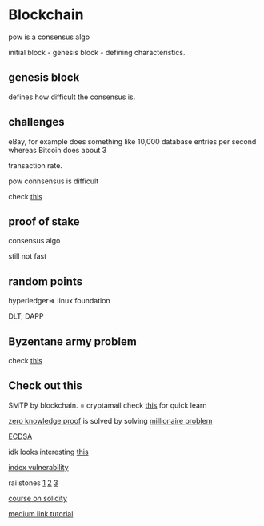 # Blockchain

pow is a consensus algo

initial block - genesis block - defining characteristics.


## genesis block 

defines how difficult the consensus is.


## challenges

eBay, for example does something like 10,000 database entries per second whereas Bitcoin does about 3

transaction rate.

pow connsensus is difficult

check [this](https://medium.com/@jimmysong/alternatives-to-blockchain-9f858c0a1f2d)

## proof of stake

consensus algo

still not fast

## random points
hyperledger=> linux foundation

DLT, DAPP

## Byzentane army problem

check [this](https://medium.com/all-things-ledger/the-byzantine-generals-problem-168553f31480)

## Check out this

SMTP by blockchain. = cryptamail
check [this](https://medium.com/market-protocol/blockchain-crash-course-protocols-dapps-apis-and-dexs-4c324964f9c2) for quick learn

[zero knowledge proof](https://en.wikipedia.org/wiki/Zero-knowledge_proof) is solved by solving [millionaire problem](https://en.wikipedia.org/wiki/Yao%27s_Millionaires%27_Problem)


[ECDSA](https://en.wikipedia.org/wiki/Elliptic_Curve_Digital_Signature_Algorithm)

idk looks interesting [this](https://decentric.xy.company/new-way-passive-income?utm_source=GoogleAdsSearch&utm_medium=Search&utm_campaign=1712625558&utm_term=bitcoin%20mining&utm_content=PassiveIncome&utm_admix=65888038534+333230763592&utm_mediatype=Paid&utm_reality=Virtual&utm_sense=Sight&gclid=EAIaIQobChMI0fPT7sfT4AIViBiPCh0JLw8OEAAYASAAEgI4TfD_BwE)

[index vulnerability](https://en.wikipedia.org/wiki/Vulnerability_index)

rai stones [1](https://www.forbes.com/sites/oliversmith/2018/03/23/blockchains-secret-1000-year-history/)
[2](https://www.sciencenews.org/article/yap-stone-money-bitcoin-blockchain-cryptocurrency)
[3](https://medium.com/the-mission/the-island-of-yap-and-the-idea-of-money-9f570421d854)

[course on solidity](https://coursetro.com/courses/20/Developing-Ethereum-Smart-Contracts-for-Beginners/lessons/4)

[medium link tutorial](https://blog.zeppelin.solutions/the-hitchhikers-guide-to-smart-contracts-in-ethereum-848f08001f05)